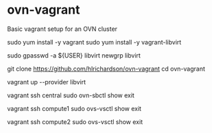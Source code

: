 # ovn-vagrant
Basic vagrant setup for an OVN cluster

sudo yum install -y vagrant
sudo yum install -y vagrant-libvirt

sudo gpasswd -a ${USER} libvirt
newgrp libvirt

git clone https://github.com/hlrichardson/ovn-vagrant
cd ovn-vagrant

vagrant up --provider libvirt

vagrant ssh central
sudo ovn-sbctl show
exit

vagrant ssh compute1
sudo ovs-vsctl show
exit

vagrant ssh compute2
sudo ovs-vsctl show
exit

